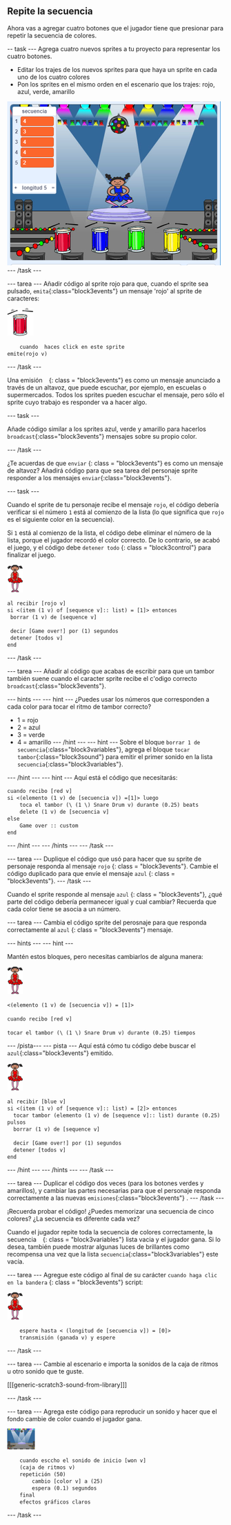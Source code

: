 ## Repite la secuencia

Ahora vas a agregar cuatro botones que el jugador tiene que presionar para repetir la secuencia de colores.

-- task \--- Agrega cuatro nuevos sprites a tu proyecto para representar los cuatro botones.

+ Editar los trajes de los nuevos sprites para que haya un sprite en cada uno de los cuatro colores
+ Pon los sprites en el mismo orden en el escenario que los trajes: rojo, azul, verde, amarillo

![captura de pantalla](images/colour-drums.png) \--- /task \---

\--- tarea \--- Añadir código al sprite rojo para que, cuando el sprite sea pulsado, `emita`{:class="block3events"} un mensaje 'rojo' al sprite de caracteres:

![tambor rojo](images/red_drum.png)

```blocks3
    cuando  haces click en este sprite
emite(rojo v)
```

\--- /task \---

Una emisión ` ` {: class = "block3events"} es como un mensaje anunciado a través de un altavoz, que puede escuchar, por ejemplo, en escuelas o supermercados. Todos los sprites pueden escuchar el mensaje, pero sólo el sprite cuyo trabajo es responder va a hacer algo.

\--- task \---

Añade código similar a los sprites azul, verde y amarillo para hacerlos `broadcast`{:class="block3events"} mensajes sobre su propio color.

\--- /task \---

¿Te acuerdas de que `enviar` {: class = "block3events"} es como un mensaje de altavoz? Añadirá código para que sea tarea del personaje sprite responder a los mensajes `enviar`{:class="block3events"}.

\--- task \---

Cuando el sprite de tu personaje recibe el mensaje ` rojo `, el código debería verificar si el número ` 1 ` está al comienzo de la lista (lo que significa que ` rojo ` es el siguiente color en la secuencia).

Si `1` está al comienzo de la lista, el código debe eliminar el número de la lista, porque el jugador recordó el color correcto. De lo contrario, se acabó el juego, y el código debe ` detener todo ` {: class = "block3control"} para finalizar el juego.

![bailarina](images/ballerina.png)

```blocks3
al recibir [rojo v]
si <(item (1 v) of [sequence v]:: list) = [1]> entonces 
 borrar (1 v) de [sequence v]

 decir [Game over!] por (1) segundos
 detener [todos v]
end
```

\--- /task \---

\--- tarea \--- Añadir al código que acabas de escribir para que un tambor también suene cuando el caracter sprite recibe el c'odigo correcto `broadcast`{:class="block3events"}.

\--- hints \--- \--- hint \--- ¿Puedes usar los números que corresponden a cada color para tocar el ritmo de tambor correcto?

+ 1 = rojo
+ 2 = azul
+ 3 = verde
+ 4 = amarillo \--- /hint \--- \--- hint \--- Sobre el bloque `borrar 1 de secuencia`{:class="block3variables"}, agrega el bloque `tocar tambor`{:class="block3sound"} para emitir el primer sonido en la lista `secuencia`{:class="block3variables"}.

\--- /hint \--- \--- hint \--- Aquí está el código que necesitarás:

```blocks3
cuando recibo [red v]
si <(elemento (1 v) de [secuencia v]) =[1]> luego
    toca el tambor (\ (1 \) Snare Drum v) durante (0.25) beats
    delete (1 v) de [secuencia v]
else
    Game over :: custom
end

```

\--- /hint \--- \--- /hints \--- \--- /task \---

\--- tarea \--- Duplique el código que usó para hacer que su sprite de personaje responda al mensaje ` rojo ` {: class = "block3events"}. Cambie el código duplicado para que envíe el mensaje ` azul ` {: class = "block3events"}. \--- /task \---

Cuando el sprite responde al mensaje ` azul ` {: class = "block3events"}, ¿qué parte del código debería permanecer igual y cual cambiar? Recuerda que cada color tiene se asocia a un número.

\--- tarea \--- Cambia el código sprite del perosnaje para que responda correctamente al ` azul ` {: class = "block3events"} mensaje.

\--- hints \--- \--- hint \---

Mantén estos bloques, pero necesitas cambiarlos de alguna manera:

![bailarina](images/ballerina.png)

```blocks3
<(elemento (1 v) de [secuencia v]) = [1]>

cuando recibo [red v]

tocar el tambor (\ (1 \) Snare Drum v) durante (0.25) tiempos
```

\--- /pista\--- \--- pista \--- Aquí está cómo tu código debe buscar el `azul`{:class="block3events"} emitido.

![bailarina](images/ballerina.png)

```blocks3
al recibir [blue v]
si <(item (1 v) of [sequence v]:: list) = [2]> entonces 
  tocar tambor (elemento (1 v) de [sequence v]:: list) durante (0.25) pulsos
  borrar (1 v) de [sequence v]

  decir [Game over!] por (1) segundos
  detener [todos v]
end
```

\--- /hint \--- \--- /hints \--- \--- /task \---

\--- tarea \--- Duplicar el código dos veces (para los botones verdes y amarillos), y cambiar las partes necesarias para que el personaje responda correctamente a las nuevas `emisiones`{:class="block3events"} . \--- /task \---

¡Recuerda probar el código! ¿Puedes memorizar una secuencia de cinco colores? ¿La secuencia es diferente cada vez?

Cuando el jugador repite toda la secuencia de colores correctamente, la secuencia ` ` {: class = "block3variables"} lista vacia y el jugador gana. Si lo desea, también puede mostrar algunas luces de brillantes como recompensa una vez que la lista `secuencia`{:class="block3variables"} este vacía.

\--- tarea \--- Agregue este código al final de su carácter ` cuando haga clic en la bandera ` {: class = "block3events"} script:

![bailarina](images/ballerina.png)

```blocks3
    espere hasta < (longitud de [secuencia v]) = [0]>
    transmisión (ganada v) y espere
```

\--- /task \---

\--- tarea \--- Cambie al escenario e importa la sonidos de la caja de ritmos ` ` u otro sonido que te guste.

[[[generic-scratch3-sound-from-library]]]

\--- /task \---

\--- tarea \--- Agrega este código para reproducir un sonido y hacer que el fondo cambie de color cuando el jugador gana.

![bailarina](images/stage.png)

```blocks3
    cuando esccho el sonido de inicio [won v]
    (caja de ritmos v)
    repetición (50)
        cambio [color v] a (25)
        espera (0.1) segundos
    final
    efectos gráficos claros
```

\--- /task \---